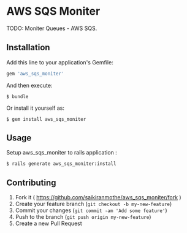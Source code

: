 # AWS SQS Moniter

TODO: Moniter Queues - AWS SQS.

## Installation

Add this line to your application's Gemfile:

```ruby
gem 'aws_sqs_moniter'
```

And then execute:

    $ bundle

Or install it yourself as:

    $ gem install aws_sqs_moniter



## Usage
Setup  aws_sqs_moniter to rails application :

    $ rails generate aws_sqs_moniter:install


## Contributing

1. Fork it ( https://github.com/saikiranmothe/aws_sqs_moniter/fork )
2. Create your feature branch (`git checkout -b my-new-feature`)
3. Commit your changes (`git commit -am 'Add some feature'`)
4. Push to the branch (`git push origin my-new-feature`)
5. Create a new Pull Request
